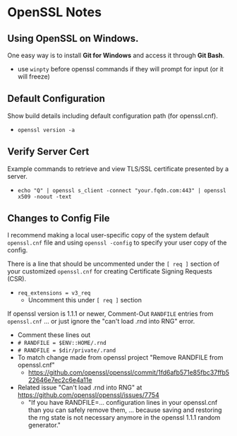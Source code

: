 # OpenSSL Notes

## Using OpenSSL on Windows. 

One easy way is to install **Git for Windows** and access it through **Git Bash**.
* use `winpty` before openssl commands if they will prompt for input (or it will freeze)

## Default Configuration

Show build details including default configuration path (for openssl.cnf).
* `openssl version -a`

## Verify Server Cert

Example commands to retrieve and view TLS/SSL certificate presented by a server.

* `echo "Q" | openssl s_client -connect "your.fqdn.com:443" | openssl x509 -noout -text`

## Changes to Config File

I recommend making a local user-specific copy of the system default `openssl.cnf` file and using `openssl -config` to specify your user copy of the config.

There is a line that should be uncommented under the `[ req ]` section of your customized `openssl.cnf` for creating Certificate Signing Requests (CSR).

* `req_extensions = v3_req`
  * Uncomment this under `[ req ]` section

If openssl version is 1.1.1 or newer, Comment-Out `RANDFILE` entries from `openssl.cnf` ... or just ignore the "can't load .rnd into RNG" error.

* Comment these lines out
* `# RANDFILE = $ENV::HOME/.rnd`
* `# RANDFILE = $dir/private/.rand`
* To match change made from openssl project "Remove RANDFILE from openssl.cnf"
  * https://github.com/openssl/openssl/commit/1fd6afb571e85fbc37ffb522646e7ec2c6e4a11e
* Related issue "Can't load .rnd into RNG" at https://github.com/openssl/openssl/issues/7754
  * "If you have RANDFILE=... configuration lines in your openssl.cnf than you can safely remove them, ... because saving and restoring the rng state is not necessary anymore in the openssl 1.1.1 random generator."
